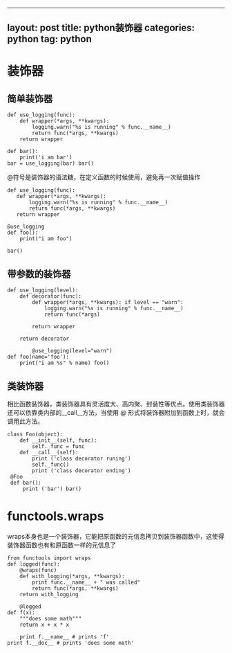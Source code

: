  ---
layout: post
title: python装饰器
categories: python
tag: python
---

 # 装饰器

 ## 简单装饰器

 ```
 def use_logging(func):
     def wrapper(*args, **kwargs):
         logging.warn("%s is running" % func.__name__)
         return func(*args, **kwargs)
     return wrapper

 def bar():
     print('i am bar')
 bar = use_logging(bar) bar()

 ```
@符号是装饰器的语法糖，在定义函数的时候使用，避免再一次赋值操作

 ```
 def use_logging(func):
    def wrapper(*args, **kwargs):
        logging.warn("%s is running" % func.__name__)
        return func(*args, **kwargs)
    return wrapper

 @use_logging
 def foo():
     print("i am foo")

 bar()
 ```

 ## 带参数的装饰器
 ```
 def use_logging(level):
     def decorator(func):
         def wrapper(*args, **kwargs): if level == "warn":
             logging.warn("%s is running" % func.__name__)
             return func(*args)

         return wrapper

     return decorator

         @use_logging(level="warn")
 def foo(name='foo'):
     print("i am %s" % name) foo()

 ```
 ## 类装饰器

 相比函数装饰器，类装饰器具有灵活度大、高内聚、封装性等优点。使用类装饰器还可以依靠类内部的\_\_call\_\_方法，当使用 @ 形式将装饰器附加到函数上时，就会调用此方法。

 ```
 class Foo(object):
     def __init__(self, func):
         self._func = func
     def __call__(self):
         print ('class decorator runing')
         self._func()
         print ('class decorator ending')
  @Foo
  def bar():
      print ('bar') bar()
 ```

 # functools.wraps
 wraps本身也是一个装饰器，它能把原函数的元信息拷贝到装饰器函数中，这使得装饰器函数也有和原函数一样的元信息了


 ```
 from functools import wraps
 def logged(func):
     @wraps(func)
     def with_logging(*args, **kwargs):
         print func.__name__ + " was called"
         return func(*args, **kwargs)
     return with_logging

     @logged
 def f(x):
     """does some math"""
     return x + x * x

     print f.__name__ # prints 'f'
 print f.__doc__ # prints 'does some math'
 ```
